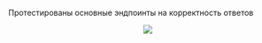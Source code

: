 Протестированы основные эндпоинты на корректность ответов
<div id="header" align="center">
  <img src= "https://media.giphy.com/media/v1.Y2lkPTc5MGI3NjExb3dicWtzNHJiZ3RmendqNXBzYTNiMnR0d3h3azQzeGxoazdxbjBuaCZlcD12MV9naWZzX3NlYXJjaCZjdD1n/gw3IWyGkC0rsazTi/giphy.gif"</div>

  
